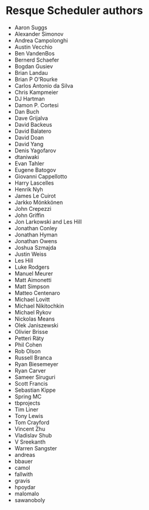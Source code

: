 Resque Scheduler authors
========================

- Aaron Suggs
- Alexander Simonov
- Andrea Campolonghi
- Austin Vecchio
- Ben VandenBos
- Bernerd Schaefer
- Bogdan Gusiev
- Brian Landau
- Brian P O'Rourke
- Carlos Antonio da Silva
- Chris Kampmeier
- DJ Hartman
- Damon P. Cortesi
- Dan Buch
- Dave Grijalva
- David Backeus
- David Balatero
- David Doan
- David Yang
- Denis Yagofarov
- dtaniwaki
- Evan Tahler
- Eugene Batogov
- Giovanni Cappellotto
- Harry Lascelles
- Henrik Nyh
- James Le Cuirot
- Jarkko Mönkkönen
- John Crepezzi
- John Griffin
- Jon Larkowski and Les Hill
- Jonathan Conley
- Jonathan Hyman
- Jonathan Owens
- Joshua Szmajda
- Justin Weiss
- Les Hill
- Luke Rodgers
- Manuel Meurer
- Matt Aimonetti
- Matt Simpson
- Matteo Centenaro
- Michael Lovitt
- Michael Nikitochkin
- Michael Rykov
- Nickolas Means
- Olek Janiszewski
- Olivier Brisse
- Petteri Räty
- Phil Cohen
- Rob Olson
- Russell Branca
- Ryan Biesemeyer
- Ryan Carver
- Sameer Siruguri
- Scott Francis
- Sebastian Kippe
- Spring MC
- tbprojects
- Tim Liner
- Tony Lewis
- Tom Crayford
- Vincent Zhu
- Vladislav Shub
- V Sreekanth
- Warren Sangster
- andreas
- bbauer
- camol
- fallwith
- gravis
- hpoydar
- malomalo
- sawanoboly
